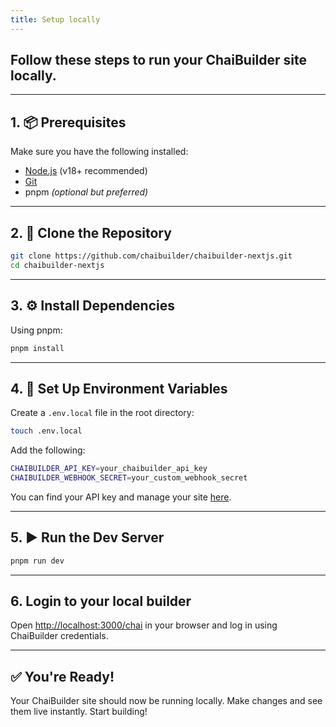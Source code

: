 ```yaml
---
title: Setup locally
---
```


## Follow these steps to run your ChaiBuilder site locally.

---

## 1. 📦 Prerequisites

Make sure you have the following installed:

- [Node.js](https://nodejs.org/) (v18+ recommended)
- [Git](https://git-scm.com/)
- pnpm _(optional but preferred)_

---

## 2. 📁 Clone the Repository

```bash
git clone https://github.com/chaibuilder/chaibuilder-nextjs.git
cd chaibuilder-nextjs
```

---

## 3. ⚙️ Install Dependencies

Using pnpm:

```bash
pnpm install
```

---

## 4. 🔐 Set Up Environment Variables

Create a `.env.local` file in the root directory:

```bash
touch .env.local
```

Add the following:

```bash
CHAIBUILDER_API_KEY=your_chaibuilder_api_key
CHAIBUILDER_WEBHOOK_SECRET=your_custom_webhook_secret
```

You can find your API key and manage your site [here](https://chaibuilder.com/sites).

---

## 5. ▶️ Run the Dev Server

```bash
pnpm run dev
```

---

## 6. Login to your local builder

Open [http://localhost:3000/chai](http://localhost:3000/chai) in your browser and log in using ChaiBuilder credentials.

---

## ✅ You're Ready!

Your ChaiBuilder site should now be running locally. Make changes and see them live instantly. Start building!
